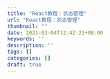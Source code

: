 ```yaml
---
title: "React教程：状态管理"
url: "React教程：状态管理"
thumbnail: ""
date: 2021-03-04T12:42:21+08:00
keywords: ''
description: ''
tags: []
categories: []
draft: true
---
```

